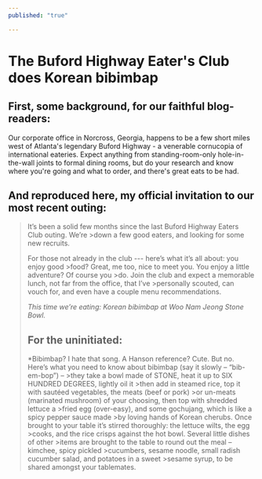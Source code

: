 ```yaml
---
published: "true"

---
```


The Buford Highway Eater's Club does Korean bibimbap
====================================================

First, some background, for our faithful blog-readers:
------------------------------------------------------
Our corporate office in Norcross, Georgia, happens to be a few short miles west of Atlanta's legendary Buford Highway - a venerable cornucopia of international eateries. Expect anything from standing-room-only hole-in-the-wall joints to formal dining rooms, but do your research and know where you're going and what to order, and there's great eats to be had.

And reproduced here, my official invitation to our most recent outing:
------------------------------------------------------------------------
>It’s been a solid few months since the last Buford Highway Eaters Club outing. We’re >down a few good eaters, and looking for some new recruits.
>
>For those not already in the club --- here’s what it’s all about: you enjoy good >food? Great, me too, nice to meet you. You enjoy a little adventure? Of course you >do. Join the club and expect a memorable lunch, not far from the office, that I’ve >personally scouted, can vouch for, and even have a couple menu recommendations.
>
>*This time we’re eating: Korean bibimbap at Woo Nam Jeong Stone Bowl.*
>
>For the uninitiated:
>--------------------
>*Bibimbap? I hate that song.
>    A Hanson reference? Cute. But no.
>    Here’s what you need to know about bibimbap (say it slowly – “bib-em-bop”) – >they take a bowl made of STONE, heat it up to SIX HUNDRED DEGREES, lightly oil it >then add in steamed rice, top it with sautéed vegetables, the meats (beef or pork) >or un-meats (marinated mushroom) of your choosing, then top with shredded lettuce a >fried egg (over-easy), and some gochujang, which is like a spicy pepper sauce made >by loving hands of Korean cherubs. 
>    Once brought to your table it’s stirred thoroughly: the lettuce wilts, the egg >cooks, and the rice crisps against the hot bowl. Several little dishes of other >items are brought to the table to round out the meal – kimchee, spicy pickled >cucumbers, sesame noodle, small radish cucumber salad, and potatoes in a sweet >sesame syrup, to be shared amongst your tablemates.

